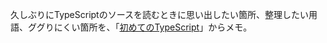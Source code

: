 久しぶりにTypeScriptのソースを読むときに思い出したい箇所、整理したい用語、ググりにくい箇所を、「[初めてのTypeScript](https://www.oreilly.co.jp/books/9784814400362/)」からメモ。
